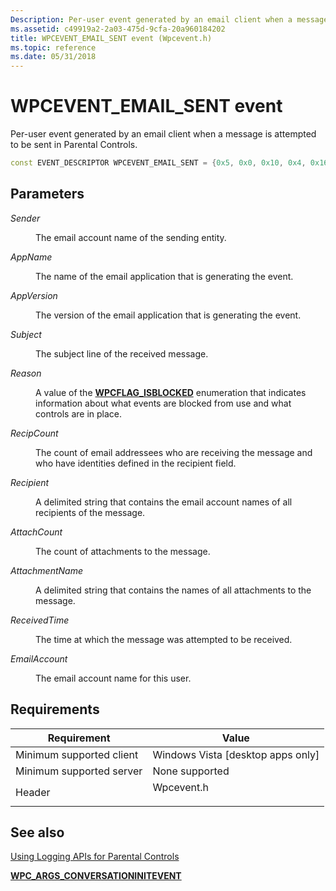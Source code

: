 ```yaml
---
Description: Per-user event generated by an email client when a message is attempted to be sent in Parental Controls.
ms.assetid: c49919a2-2a03-475d-9cfa-20a960184202
title: WPCEVENT_EMAIL_SENT event (Wpcevent.h)
ms.topic: reference
ms.date: 05/31/2018
---
```


# WPCEVENT\_EMAIL\_SENT event

Per-user event generated by an email client when a message is attempted to be sent in Parental Controls.


```C++
const EVENT_DESCRIPTOR WPCEVENT_EMAIL_SENT = {0x5, 0x0, 0x10, 0x4, 0x16, 0x5, 0x8000000000000030};
```



## Parameters

<dl> <dt>

*Sender* 
</dt> <dd>

The email account name of the sending entity.

</dd> <dt>

*AppName* 
</dt> <dd>

The name of the email application that is generating the event.

</dd> <dt>

*AppVersion* 
</dt> <dd>

The version of the email application that is generating the event.

</dd> <dt>

*Subject* 
</dt> <dd>

The subject line of the received message.

</dd> <dt>

*Reason* 
</dt> <dd>

A value of the [**WPCFLAG\_ISBLOCKED**](/windows/win32/api/wpcevent/ne-wpcevent-wpcflag_isblocked) enumeration that indicates information about what events are blocked from use and what controls are in place.

</dd> <dt>

*RecipCount* 
</dt> <dd>

The count of email addressees who are receiving the message and who have identities defined in the recipient field.

</dd> <dt>

*Recipient* 
</dt> <dd>

A delimited string that contains the email account names of all recipients of the message.

</dd> <dt>

*AttachCount* 
</dt> <dd>

The count of attachments to the message.

</dd> <dt>

*AttachmentName* 
</dt> <dd>

A delimited string that contains the names of all attachments to the message.

</dd> <dt>

*ReceivedTime* 
</dt> <dd>

The time at which the message was attempted to be received.

</dd> <dt>

*EmailAccount* 
</dt> <dd>

The email account name for this user.

</dd> </dl>

## Requirements



| Requirement | Value |
|-------------------------------------|---------------------------------------------------------------------------------------|
| Minimum supported client<br/> | Windows Vista \[desktop apps only\]<br/>                                        |
| Minimum supported server<br/> | None supported<br/>                                                             |
| Header<br/>                   | <dl> <dt>Wpcevent.h</dt> </dl> |



## See also

<dl> <dt>

[Using Logging APIs for Parental Controls](using-logging-apis-for-parental-controls.md)
</dt> <dt>

[**WPC\_ARGS\_CONVERSATIONINITEVENT**](/windows/win32/api/wpcevent/ne-wpcevent-wpc_args_conversationinitevent)
</dt> </dl>

 

 





